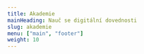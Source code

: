 ```yaml
---
title: Akademie
mainHeading: Nauč se digitální dovednosti
slug: akademie
menu: ["main", "footer"]
weight: 10
---
```

